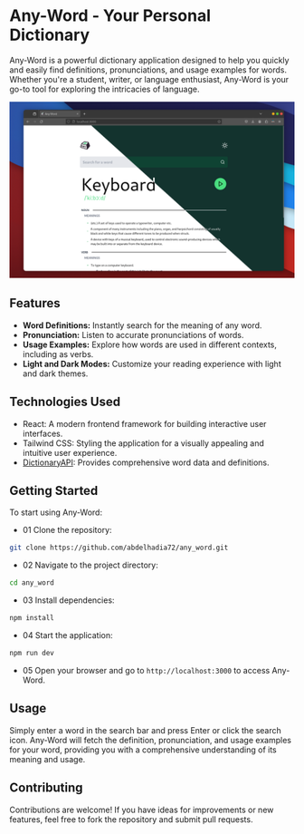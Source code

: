 # Any-Word - Your Personal Dictionary

Any-Word is a powerful dictionary application designed to help you quickly and easily find definitions, pronunciations, and usage examples for words. Whether you're a student, writer, or language enthusiast, Any-Word is your go-to tool for exploring the intricacies of language.

![Image Alt Text](images/any-word.png)

## Features

- **Word Definitions:** Instantly search for the meaning of any word.
- **Pronunciation:** Listen to accurate pronunciations of words.
- **Usage Examples:** Explore how words are used in different contexts, including as verbs.
- **Light and Dark Modes:** Customize your reading experience with light and dark themes.

## Technologies Used

- React: A modern frontend framework for building interactive user interfaces.
- Tailwind CSS: Styling the application for a visually appealing and intuitive user experience.
- [DictionaryAPI](https://dictionaryapi.dev/): Provides comprehensive word data and definitions.

## Getting Started

To start using Any-Word:

- 01 Clone the repository:

```bash
git clone https://github.com/abdelhadia72/any_word.git
```

- 02 Navigate to the project directory:

```bash
cd any_word
```

- 03 Install dependencies:

```bash
npm install
```

- 04 Start the application:

```bash
npm run dev
```

- 05 Open your browser and go to `http://localhost:3000` to access Any-Word.

## Usage

Simply enter a word in the search bar and press Enter or click the search icon. Any-Word will fetch the definition, pronunciation, and usage examples for your word, providing you with a comprehensive understanding of its meaning and usage.

## Contributing

Contributions are welcome! If you have ideas for improvements or new features, feel free to fork the repository and submit pull requests.
